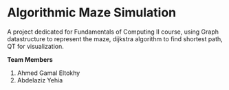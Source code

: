 # Algorithmic Maze Simulation

A project dedicated for Fundamentals of Computing II course, using Graph datastructure to represent the maze, dijkstra algorithm to find shortest path, QT for visualization.

**Team Members**
1. Ahmed Gamal Eltokhy
1. Abdelaziz Yehia
